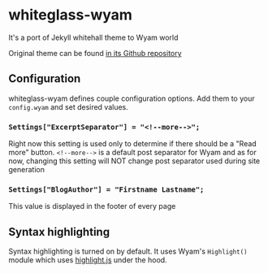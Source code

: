 # whiteglass-wyam
It's a port of Jekyll whitehall theme to Wyam world

Original theme can be found [in its Github repository](https://github.com/yous/whiteglass)

## Configuration
whiteglass-wyam defines couple configuration options. Add them to your `config.wyam` and set desired values.

### `Settings["ExcerptSeparator"] = "<!--more-->";`
Right now this setting is used only to determine if there should be a "Read more" button. `<!--more-->` is a default post separator for Wyam and as for now, changing this setting will NOT change post separator used during site generation

### `Settings["BlogAuthor"] = "Firstname Lastname";`
This value is displayed in the footer of every page

## Syntax highlighting
Syntax highlighting is turned on by default. It uses Wyam's `Highlight()` module which uses [highlight.js][highlight] under the hood.

[highlight]: https://highlightjs.org/